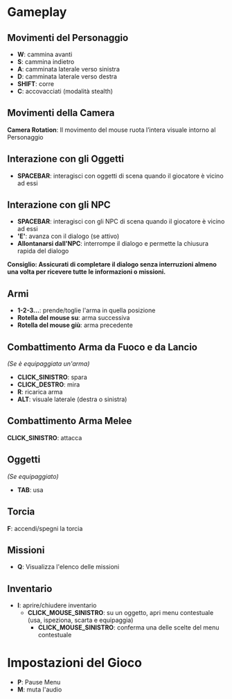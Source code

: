 # Gameplay

## Movimenti del Personaggio
- **W**: cammina avanti
- **S**: cammina indietro
- **A**: camminata laterale verso sinistra
- **D**: camminata laterale verso destra 
- **SHIFT**: corre
- **C**: accovacciati (modalità stealth)

## Movimenti della Camera
**Camera Rotation**: Il movimento del mouse ruota l’intera visuale intorno al Personaggio 

## Interazione con gli Oggetti
- **SPACEBAR**: interagisci con oggetti di scena quando il giocatore è vicino ad essi

## Interazione con gli NPC
- **SPACEBAR**: interagisci con gli NPC di scena quando il giocatore è vicino ad essi
- **'E'**: avanza con il dialogo (se attivo)
- **Allontanarsi dall'NPC**: interrompe il dialogo e permette la chiusura rapida del dialogo

**Consiglio: Assicurati di completare il dialogo senza interruzioni almeno una volta per ricevere tutte le informazioni o missioni.**

## Armi
- **1-2-3...**: prende/toglie l'arma in quella posizione
- **Rotella del mouse su**: arma successiva
- **Rotella del mouse giù**: arma precedente

## Combattimento Arma da Fuoco e da Lancio
*(Se è equipaggiata un'arma)*
- **CLICK_SINISTRO**: spara
- **CLICK_DESTRO**: mira
- **R**: ricarica arma
- **ALT**: visuale laterale (destra o sinistra)

## Combattimento Arma Melee
**CLICK_SINISTRO**: attacca

## Oggetti
*(Se equipaggiato)*
- **TAB**: usa

## Torcia
**F**: accendi/spegni la torcia

## Missioni
- **Q**: Visualizza l'elenco delle missioni

## Inventario
- **I**: aprire/chiudere inventario
  - **CLICK_MOUSE_SINISTRO**: su un oggetto, apri menu contestuale (usa, ispeziona, scarta e equipaggia)
    - **CLICK_MOUSE_SINISTRO**: conferma una delle scelte del menu contestuale

# Impostazioni del Gioco
- **P**: Pause Menu 
- **M**: muta l'audio
